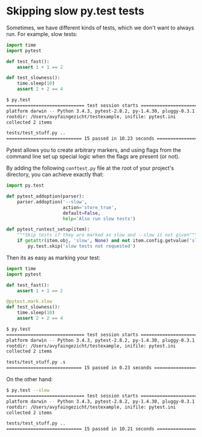 # Skipping slow py.test tests

Sometimes, we have different kinds of tests, which we don't want to always run. For example, slow tests:

```python
import time
import pytest

def test_fast():
    assert 1 + 1 == 2

def test_slowness():
    time.sleep(10)
    assert 2 + 2 == 4
```

```bash
$ py.test
============================= test session starts ================================
platform darwin -- Python 3.4.3, pytest-2.8.2, py-1.4.30, pluggy-0.3.1
rootdir: /Users/avyfaingezicht/testexample, inifile: pytest.ini
collected 2 items

tests/test_stuff.py ..
============================ 15 passed in 10.23 seconds ============================
```

Pytest allows you to create arbitrary markers, and using flags from the command line set up special logic when the flags are present (or not).

By adding the following `conftest.py` file at the root of your project's directory, you can achieve exactly that:

```python
import py.test

def pytest_addoption(parser):
    parser.addoption('--slow',
                     action='store_true',
                     default=False,
                     help='Also run slow tests')

def pytest_runtest_setup(item):
    """Skip tests if they are marked as slow and --slow is not given"""
    if getattr(item.obj, 'slow', None) and not item.config.getvalue('slow'):
        py.test.skip('slow tests not requested')
```

Then its as easy as marking your test:

```python
import time
import pytest

def test_fast():
    assert 1 + 1 == 2

@pytest.mark.slow
def test_slowness():
    time.sleep(10)
    assert 2 + 2 == 4
```

```bash
$ py.test
============================= test session starts ================================
platform darwin -- Python 3.4.3, pytest-2.8.2, py-1.4.30, pluggy-0.3.1
rootdir: /Users/avyfaingezicht/testexample, inifile: pytest.ini
collected 2 items

tests/test_stuff.py .s
============================ 15 passed in 0.23 seconds ==========================
```

On the other hand:

```bash
$ py.test --slow
============================= test session starts ================================
platform darwin -- Python 3.4.3, pytest-2.8.2, py-1.4.30, pluggy-0.3.1
rootdir: /Users/avyfaingezicht/testexample, inifile: pytest.ini
collected 2 items

tests/test_stuff.py ..
============================ 15 passed in 10.21 seconds ============================
```